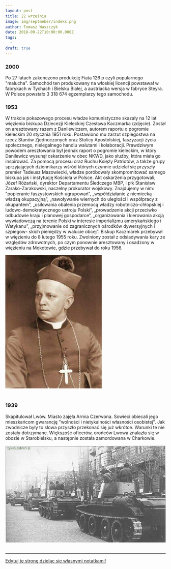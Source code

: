 ```yaml
---
layout: post
title: 22 września
image: img/septmeber/indeks.png
author: Tomasz Waszczyk
date: 2018-09-22T10:00:00.000Z
tags:
  - 
draft: true
---
```


### 2000

Po 27 latach zakończono produkcję Fiata 126 p czyli popularnego "malucha". Samochód ten produkowany na włoskiej licencji powstawał w fabrykach w Tychach i Bielsku Białej, a austriacka wersja w fabryce Steyra. W Polsce powstało 3 318 674 egzemplarzy tego samochodu.

### 1953

W trakcie pokazowego procesu władze komunistyczne skazały na 12 lat więzienia biskupa Dziecezji Kieleckiej Czesława Kaczmarka (zdjęcie). Został on aresztowany razem z Danilewiczem, autorem raportu o pogromie kieleckim 20 stycznia 1951 roku. Postawiono mu zarzut szpiegostwa na rzecz Stanów Zjednoczonych oraz Stolicy Apostolskiej, faszyzacji życia społecznego, nielegalnego handlu walutami i kolaboracji. Prawdziwym powodem aresztowania był jednak raport o pogromie kieleckim, w który Danilewicz wysunął oskarżenie w obec NKWD, jako służby, która miała go inspirować. Za pomocą procesu oraz Ruchu Księży Patriotów, a także grupy sprzyjających dziennikarzy wśród których czynnie udzielał się przyszły premier Tadeusz Mazowiecki, władze poróbowały skompromitować samego biskupa jak i instytucję Kościoła w Polsce.
Akt oskarżenia przygotowali; Józef Różański, dyrektor Departamentu Śledczego MBP, i płk Stanisław Zarako-Zarakowski, naczelny prokurator wojskowy.
Znajdujemy w nim:
"popieranie faszystowskich ugrupowań”, „współdziałanie z niemiecką władzą okupacyjną”, „nawoływanie wiernych do uległości i współpracy z okupantem”, „usiłowania obalenia przemocą władzy robotniczo-chłopskiej i ludowo-demokratycznego ustroju Polski”, „prowadzenie akcji przeciwko odbudowie kraju i planowej gospodarce”, „organizowania i kierowania akcją wywiadowczą na terenie Polski w interesie imperializmu amerykańskiego i Watykanu”, „przyjmowanie od zagranicznych ośrodków dywersyjnych i szpiegow- skich pieniędzy w walucie obcej”.
Biskup Kaczmarek przebywał w więzieniu do 8 lutego 1955 roku. Zwolniony został z odsiadywania kary ze względów zdrowotnych, po czym ponownie aresztowany i osadzony w więzieniu na Mokotowie, gdzie przebywał do roku 1956.

<img src="./img/september/kaczmarek.jpg"><br><br>

### 1939

Skapitulował Lwów. Miasto zajęła Armia Czerwona. Sowieci obiecali jego mieszkańcom gwarancję "wolności i nietykalności własności osobistej".
Jak zwodnicze były to słowa przyszło przekonać się już wkrótce. Warunki te nie zostały dotrzymane. Większość oficerów, orońców Lwowa znalazła się w obozie w Starobielsku, a następnie została zamordowana w Charkowie.

<img src="./img/september/kapitalacjalwowa.jpg"><br><br>

---

<a href="https://github.com/TomaszWaszczyk/historia.waszczyk.com/edit/master/src/content/september-22.md" target="_blank">Edytuj tę stronę dzieląc się własnymi notatkami!</a>
